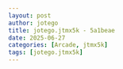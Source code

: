 ```yaml
---
layout: post
author: jotego
title: jotego.jtmx5k - 5a1beae
date: 2025-06-27
categories: [Arcade, jtmx5k]
tags: [jotego.jtmx5k]
---
```



